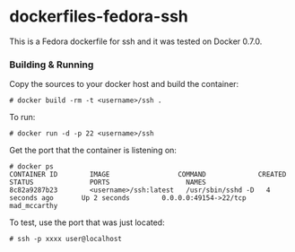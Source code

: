 # dockerfiles-fedora-ssh

This is a Fedora dockerfile for ssh and it was tested on Docker 0.7.0.

### Building & Running


Copy the sources to your docker host and build the container:

	# docker build -rm -t <username>/ssh .

To run:

	# docker run -d -p 22 <username>/ssh

Get the port that the container is listening on:

```
# docker ps
CONTAINER ID        IMAGE                 COMMAND             CREATED             STATUS              PORTS                   NAMES
8c82a9287b23        <username>/ssh:latest   /usr/sbin/sshd -D   4 seconds ago       Up 2 seconds        0.0.0.0:49154->22/tcp   mad_mccarthy        
```

To test, use the port that was just located:

	# ssh -p xxxx user@localhost 

